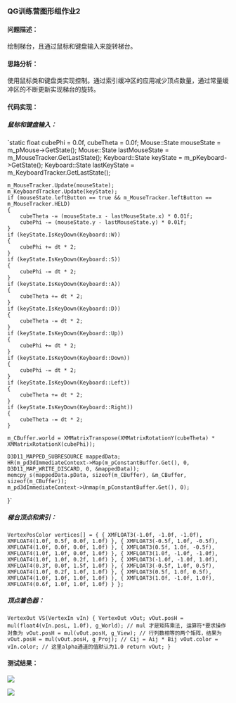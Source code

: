 ### QG训练营图形组作业2

#### 问题描述：

绘制梯台，且通过鼠标和键盘输入来旋转梯台。

#### 思路分析：

使用鼠标类和键盘类实现控制。通过索引缓冲区的应用减少顶点数量，通过常量缓冲区的不断更新实现梯台的旋转。

#### 代码实现：

##### 鼠标和键盘输入：

`static float cubePhi = 0.0f, cubeTheta = 0.0f;
	Mouse::State mouseState = m_pMouse->GetState();
	Mouse::State lastMouseState = m_MouseTracker.GetLastState();
	Keyboard::State keyState = m_pKeyboard->GetState();
	Keyboard::State lastKeyState = m_KeyboardTracker.GetLastState();

	m_MouseTracker.Update(mouseState);
	m_KeyboardTracker.Update(keyState);
	if (mouseState.leftButton == true && m_MouseTracker.leftButton == m_MouseTracker.HELD)
	{
		cubeTheta -= (mouseState.x - lastMouseState.x) * 0.01f;
		cubePhi -= (mouseState.y - lastMouseState.y) * 0.01f;
	}
	if (keyState.IsKeyDown(Keyboard::W))
	{
		cubePhi += dt * 2;
	}
	if (keyState.IsKeyDown(Keyboard::S))
	{
		cubePhi -= dt * 2;
	}
	if (keyState.IsKeyDown(Keyboard::A))
	{
		cubeTheta += dt * 2;
	}
	if (keyState.IsKeyDown(Keyboard::D))
	{
		cubeTheta -= dt * 2;
	}
	if (keyState.IsKeyDown(Keyboard::Up))
	{
		cubePhi += dt * 2;
	}
	if (keyState.IsKeyDown(Keyboard::Down))
	{
		cubePhi -= dt * 2;
	}
	if (keyState.IsKeyDown(Keyboard::Left))
	{
		cubeTheta += dt * 2;
	}
	if (keyState.IsKeyDown(Keyboard::Right))
	{
		cubeTheta -= dt * 2;
	}
	
	m_CBuffer.world = XMMatrixTranspose(XMMatrixRotationY(cubeTheta) * XMMatrixRotationX(cubePhi));
	
	D3D11_MAPPED_SUBRESOURCE mappedData;
	HR(m_pd3dImmediateContext->Map(m_pConstantBuffer.Get(), 0, D3D11_MAP_WRITE_DISCARD, 0, &mappedData));
	memcpy_s(mappedData.pData, sizeof(m_CBuffer), &m_CBuffer, sizeof(m_CBuffer));
	m_pd3dImmediateContext->Unmap(m_pConstantBuffer.Get(), 0);
}`

##### 梯台顶点和索引：

`VertexPosColor vertices[] =
	{
		{ XMFLOAT3(-1.0f, -1.0f, -1.0f), XMFLOAT4(1.0f, 0.5f, 0.0f, 1.0f) },
		{ XMFLOAT3(-0.5f, 1.0f, -0.5f), XMFLOAT4(1.0f, 0.0f, 0.0f, 1.0f) },
		{ XMFLOAT3(0.5f, 1.0f, -0.5f), XMFLOAT4(1.0f, 1.0f, 0.0f, 1.0f) },
		{ XMFLOAT3(1.0f, -1.0f, -1.0f), XMFLOAT4(1.0f, 1.0f, 0.2f, 1.0f) },
		{ XMFLOAT3(-1.0f, -1.0f, 1.0f), XMFLOAT4(0.3f, 0.0f, 1.5f, 1.0f) },
		{ XMFLOAT3(-0.5f, 1.0f, 0.5f), XMFLOAT4(1.0f, 0.2f, 1.0f, 1.0f) },
		{ XMFLOAT3(0.5f, 1.0f, 0.5f), XMFLOAT4(1.0f, 1.0f, 1.0f, 1.0f) },
		{ XMFLOAT3(1.0f, -1.0f, 1.0f), XMFLOAT4(0.6f, 1.0f, 1.0f, 1.0f) }
	};`

##### 顶点着色器：

`VertexOut VS(VertexIn vIn)
{
    VertexOut vOut;
    vOut.posH = mul(float4(vIn.posL, 1.0f), g_World); // mul 才是矩阵乘法, 运算符*要求操作对象为
    vOut.posH = mul(vOut.posH, g_View); // 行列数相等的两个矩阵，结果为
    vOut.posH = mul(vOut.posH, g_Proj); // Cij = Aij * Bij
    vOut.color = vIn.color; // 这里alpha通道的值默认为1.0
    return vOut;
}`

#### 测试结果：

![](https://img-blog.csdnimg.cn/afee1986401844bfb1a0ce0c09883196.png?x-oss-process=image/watermark,type_d3F5LXplbmhlaQ,shadow_50,text_Q1NETiBAUmFtb3p6eg==,size_20,color_FFFFFF,t_70,g_se,x_16)

![](https://img-blog.csdnimg.cn/843f6c2b83e14fca95bcf12d271db729.png?x-oss-process=image/watermark,type_d3F5LXplbmhlaQ,shadow_50,text_Q1NETiBAUmFtb3p6eg==,size_20,color_FFFFFF,t_70,g_se,x_16)